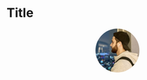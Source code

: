 # Title
<p align="center" >
  <img src="https://github.com/wahid-d/codwiz.net/blob/dev/Aboutme/me.jpeg" width="100" height="auto" style="border: light-gray 1px solid; border-radius: 50px;"/>
</p>
